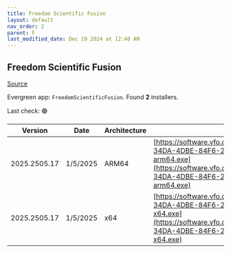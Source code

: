```yaml
---
title: Freedom Scientific Fusion
layout: default
nav_order: 2
parent: F
last_modified_date: Dec 19 2024 at 12:40 AM
---
```


## Freedom Scientific Fusion

[Source](https://www.freedomscientific.com/products/software/fusion/)

Evergreen app: `FreedomScientificFusion`. Found **2** installers.

Last check: 🟢

| Version      | Date     | Architecture | URI                                                                                                                                                                                                                                                                      |
| ------------ | -------- | ------------ | ------------------------------------------------------------------------------------------------------------------------------------------------------------------------------------------------------------------------------------------------------------------------ |
| 2025.2505.17 | 1/5/2025 | ARM64        | [https://software.vfo.digital/Fusion/2025/2025.2505.17.400/12B41B0C-34DA-4DBE-84F6-22DC72A653E3/F2025.2505.17.400-Offline-arm64.exe](https://software.vfo.digital/Fusion/2025/2025.2505.17.400/12B41B0C-34DA-4DBE-84F6-22DC72A653E3/F2025.2505.17.400-Offline-arm64.exe) |
| 2025.2505.17 | 1/5/2025 | x64          | [https://software.vfo.digital/Fusion/2025/2025.2505.17.400/12B41B0C-34DA-4DBE-84F6-22DC72A653E3/F2025.2505.17.400-Offline-x64.exe](https://software.vfo.digital/Fusion/2025/2025.2505.17.400/12B41B0C-34DA-4DBE-84F6-22DC72A653E3/F2025.2505.17.400-Offline-x64.exe)     |

